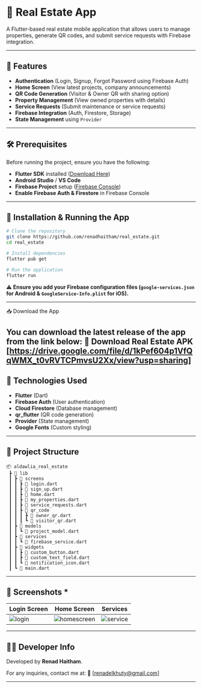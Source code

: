 # 🏡 Real Estate App

A Flutter-based real estate mobile application that allows users to manage properties, generate QR codes, and submit service requests with Firebase integration.

---

## 📌 Features
- **Authentication** (Login, Signup, Forgot Password using Firebase Auth)
- **Home Screen** (View latest projects, company announcements)
- **QR Code Generation** (Visitor & Owner QR with sharing option)
- **Property Management** (View owned properties with details)
- **Service Requests** (Submit maintenance or service requests)
- **Firebase Integration** (Auth, Firestore, Storage)
- **State Management** using `Provider`

---

## 🛠️ Prerequisites
Before running the project, ensure you have the following:
- **Flutter SDK** installed ([Download Here](https://flutter.dev/docs/get-started/install))
- **Android Studio** / **VS Code**
- **Firebase Project** setup ([Firebase Console](https://console.firebase.google.com/))
- **Enable Firebase Auth & Firestore** in Firebase Console

---

## 🚀 Installation & Running the App
```sh
# Clone the repository
git clone https://github.com/renadhaitham/real_estate.git
cd real_estate

# Install dependencies
flutter pub get

# Run the application
flutter run
```

⚠ **Ensure you add your Firebase configuration files (`google-services.json` for Android & `GoogleService-Info.plist` for iOS).**

---
📥 Download the App

You can download the latest release of the app from the link below:
📲 Download Real Estate APK
[https://drive.google.com/file/d/1kPef604p1VfQqWMX_t0vRVTCPmvsU2Xx/view?usp=sharing]
---

## 🔧 Technologies Used
- **Flutter** (Dart)
- **Firebase Auth** (User authentication)
- **Cloud Firestore** (Database management)
- **qr_flutter** (QR code generation)
- **Provider** (State management)
- **Google Fonts** (Custom styling)

---

## 📂 Project Structure
```
📦 aldawlia_real_estate
 ┣ 📂 lib
 ┃ ┣ 📂 screens
 ┃ ┃ ┣ 📜 login.dart
 ┃ ┃ ┣ 📜 sign_up.dart
 ┃ ┃ ┣ 📜 home.dart
 ┃ ┃ ┣ 📜 my_properties.dart
 ┃ ┃ ┣ 📜 service_requests.dart
 ┃ ┃ ┣ 📜 qr_code
 ┃ ┃ ┃ ┣ 📜 owner_qr.dart
 ┃ ┃ ┃ ┗ 📜 visitor_qr.dart
 ┃ ┣ 📂 models
 ┃ ┃ ┗ 📜 project_model.dart
 ┃ ┣ 📂 services
 ┃ ┃ ┗ 📜 firebase_service.dart
 ┃ ┣ 📂 widgets
 ┃ ┃ ┣ 📜 custom_button.dart
 ┃ ┃ ┣ 📜 custom_text_field.dart
 ┃ ┃ ┗ 📜 notification_icon.dart
 ┃ ┗ 📜 main.dart
```

---

## 📸 Screenshots *
| Login Screen | Home Screen | Services |
|-------------|------------|---------|
|![login](https://github.com/user-attachments/assets/649c3193-7ce0-4b41-b347-3f9f03fd67a3) |![homescreen](https://github.com/user-attachments/assets/a013be40-c694-4c50-aab7-2f1d57e1c2b7)|![service](https://github.com/user-attachments/assets/9387b756-b447-4de4-bfe3-3a17d28b8972)



---

## 👩‍💻 Developer Info
Developed by **Renad Haitham**.

For any inquiries, contact me at: 📧 [renadelkhuty@gmail.com]

---

